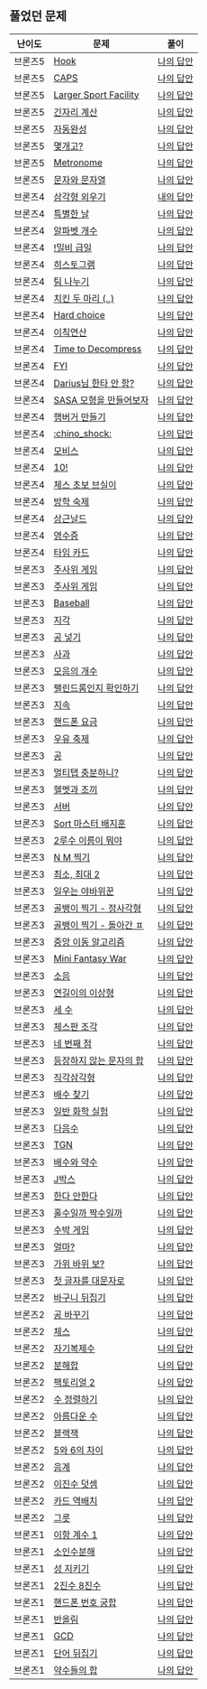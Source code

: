 
## 풀었던 문제

| 난이도                                                                     | 문제                                                            | 풀이                                                                                        |
|-------------------------------------------------------------------------|---------------------------------------------------------------|-------------------------------------------------------------------------------------------|
| 브론즈5                                                                    | [Hook](https://www.acmicpc.net/problem/10189)                 | [나의 답안](https://github.com/LSapee/AlgorithmCPP/blob/main/boj_bronze/problem/num10189.cpp) |
| 브론즈5                                                                    | [CAPS](https://www.acmicpc.net/problem/15000)                 | [나의 답안](https://github.com/LSapee/AlgorithmCPP/blob/main/boj_bronze/problem/num15000.cpp) |
| 브론즈5                                                                    | [Larger Sport Facility](https://www.acmicpc.net/problem/16099) | [나의 답안](https://github.com/LSapee/AlgorithmCPP/blob/main/boj_bronze/problem/num16099.cpp) |
| 브론즈5                                                                    | [긴자리 계산](https://www.acmicpc.net/problem/2338)                | [나의 답안](https://github.com/LSapee/AlgorithmCPP/blob/main/boj_bronze/problem/num2338.cpp)  |
| 브론즈5                                                                    | [자동완성](https://www.acmicpc.net/problem/24883)                 | [나의 답안](https://github.com/LSapee/AlgorithmCPP/blob/main/boj_bronze/problem/num24883.cpp) |
| 브론즈5                                                                    | [몇개고?](https://www.acmicpc.net/problem/27294)                 | [나의 답안](https://github.com/LSapee/AlgorithmCPP/blob/main/boj_bronze/problem/num27294.cpp) |
| 브론즈5                                                                    | [Metronome](https://www.acmicpc.net/problem/27389)            | [나의 답안](https://github.com/LSapee/AlgorithmCPP/blob/main/boj_bronze/problem/num27389.cpp) |
| 브론즈5                                                                    | [문자와 문자열](https://www.acmicpc.net/problem/27866)              | [나의 답안](https://github.com/LSapee/AlgorithmCPP/blob/main/boj_bronze/problem/num27866.cpp) |
| 브론즈4                                                                    | [삼각형 외우기](https://www.acmicpc.net/problem/10101)              | [내의 답안](https://github.com/LSapee/AlgorithmCPP/blob/main/boj_bronze/problem/num10101.cpp) |
| 브론즈4                                                                    | [특별한 날](https://www.acmicpc.net/problem/10768)                | [나의 답안](https://github.com/LSapee/AlgorithmCPP/blob/main/boj_bronze/problem/num10768.cpp) |
| 브론즈4                                                                    | [알파벳 개수](https://www.acmicpc.net/problem/10808)               | [나의 답안](https://github.com/LSapee/AlgorithmCPP/blob/main/boj_bronze/problem/num10808.cpp) |
| 브론즈4                                                                    | [!밀비 급일](https://www.acmicpc.net/problem/11365)               | [나의 답안](https://github.com/LSapee/AlgorithmCPP/blob/main/boj_bronze/problem/num11365.cpp) |
| 브론즈4                                                                    | [히스토그램](https://www.acmicpc.net/problem/13752)                | [나의 답안](https://github.com/LSapee/AlgorithmCPP/blob/main/boj_bronze/problem/num13752.cpp) |
| 브론즈4                                                                    | [팀 나누기](https://www.acmicpc.net/problem/13866)                | [나의 답안](https://github.com/LSapee/AlgorithmCPP/blob/main/boj_bronze/problem/num13866.cpp) |
| 브론즈4                                                                    | [치킨 두 마리 (..)](https://www.acmicpc.net/problem/14489)         | [나의 답안](https://github.com/LSapee/AlgorithmCPP/blob/main/boj_bronze/problem/num14489.cpp) |
| 브론즈4                                                                    | [Hard choice](https://www.acmicpc.net/problem/15059)          | [나의 답안](https://github.com/LSapee/AlgorithmCPP/blob/main/boj_bronze/problem/num15059.cpp) |
| 브론즈4                                                                    | [이칙연산](https://www.acmicpc.net/problem/15726)                 | [나의 답안](https://github.com/LSapee/AlgorithmCPP/blob/main/boj_bronze/problem/num15726.cpp) |
| 브론즈4                                                                    | [Time to Decompress](https://www.acmicpc.net/problem/17010)   | [나의 답안](https://github.com/LSapee/AlgorithmCPP/blob/main/boj_bronze/problem/num17010.cpp) |
| 브론즈4                                                                    | [FYI](https://www.acmicpc.net/problem/17863)                  | [나의 답안](https://github.com/LSapee/AlgorithmCPP/blob/main/boj_bronze/problem/num17863.cpp) |
| 브론즈4                                                                    | [Darius님 한타 안 함?](https://www.acmicpc.net/problem/20499)      | [나의 답안](https://github.com/LSapee/AlgorithmCPP/blob/main/boj_bronze/problem/num20499.cpp) |
| 브론즈4                                                                    | [SASA 모형을 만들어보자](https://www.acmicpc.net/problem/23825)       | [나의 답안](https://github.com/LSapee/AlgorithmCPP/blob/main/boj_bronze/problem/num23825.cpp) |
| 브론즈4                                                                    | [햄버거 만들기](https://www.acmicpc.net/problem/25628)              | [나의 답안](https://github.com/LSapee/AlgorithmCPP/blob/main/boj_bronze/problem/num25628.cpp) |
| 브론즈4                                                                    | [:chino_shock:](https://www.acmicpc.net/problem/27310)        | [나의 답안](https://github.com/LSapee/AlgorithmCPP/blob/main/boj_bronze/problem/num27310.cpp) |
| 브론즈4                                                                    | [모비스](https://www.acmicpc.net/problem/28074)                  | [나의 답안](https://github.com/LSapee/AlgorithmCPP/blob/main/boj_bronze/problem/num28074.cpp) |
| 브론즈4                                                                    | [10!](https://www.acmicpc.net/problem/28352)                  | [나의 답안](https://github.com/LSapee/AlgorithmCPP/blob/main/boj_bronze/problem/num28352.cpp) |
| 브론즈4                                                                    | [체스 초보 브실이](https://www.acmicpc.net/problem/29725)            | [나의 답안](https://github.com/LSapee/AlgorithmCPP/blob/main/boj_bronze/problem/num29725.cpp) |
| 브론즈4                                                                    | [방학 숙제](https://www.acmicpc.net/problem/5532)                 | [나의 답안](https://github.com/LSapee/AlgorithmCPP/blob/main/boj_bronze/problem/num5532.cpp)  |
| 브론즈4                                                                    | [상근날드](https://www.acmicpc.net/problem/5543)                  | [나의 답안](https://github.com/LSapee/AlgorithmCPP/blob/main/boj_bronze/problem/num5543.cpp)  |
| 브론즈4                                                                    | [영수증](https://www.acmicpc.net/problem/5565)                   | [나의 답안](https://github.com/LSapee/AlgorithmCPP/blob/main/boj_bronze/problem/num5565.cpp)  |
| 브론즈4                                                                    | [타임 카드](https://www.acmicpc.net/problem/5575)                 | [나의 답안](https://github.com/LSapee/AlgorithmCPP/blob/main/boj_bronze/problem/num5575.cpp)  |
| 브론즈3                                                                    | [주사위 게임](https://www.acmicpc.net/problem/10103)               | [나의 답안](https://github.com/LSapee/AlgorithmCPP/blob/main/boj_bronze/problem/num10103.cpp) |
| 브론즈3                                                                    | [주사위 게임](https://www.acmicpc.net/problem/2476)                | [나의 답안](https://github.com/LSapee/AlgorithmCPP/blob/main/boj_bronze/problem/num2476.cpp)  |
| 브론즈3                                                                    | [Baseball](https://www.acmicpc.net/problem/10214)             | [나의 답안](https://github.com/LSapee/AlgorithmCPP/blob/main/boj_bronze/problem/num10214.cpp) |
| 브론즈3                                                                    | [지각](https://www.acmicpc.net/problem/10419)                   | [나의 답안](https://github.com/LSapee/AlgorithmCPP/blob/main/boj_bronze/problem/num10419.cpp) |
| 브론즈3                                                                    | [공 넣기](https://www.acmicpc.net/problem/10810)                 | [나의 답안](https://github.com/LSapee/AlgorithmCPP/blob/main/boj_bronze/problem/num10810.cpp) |
| 브론즈3                                                                    | [사과](https://www.acmicpc.net/problem/10833)                   | [나의 답안](https://github.com/LSapee/AlgorithmCPP/blob/main/boj_bronze/problem/num10833.cpp) |
| 브론즈3                                                                    | [모음의 개수](https://www.acmicpc.net/problem/10987)               | [나의 답안](https://github.com/LSapee/AlgorithmCPP/blob/main/boj_bronze/problem/num10987.cpp) |
| 브론즈3                                                                    | [팰린드롬인지 확인하기](https://www.acmicpc.net/problem/10988)          | [나의 답안](https://github.com/LSapee/AlgorithmCPP/blob/main/boj_bronze/problem/num10988.cpp) |
| 브론즈3                                                                    | [지속](https://www.acmicpc.net/problem/11648)                   | [나의 답안](https://github.com/LSapee/AlgorithmCPP/blob/main/boj_bronze/problem/num11648.cpp) |
| 브론즈3                                                                    | [핸드폰 요금](https://www.acmicpc.net/problem/1267)                | [나의 답안](https://github.com/LSapee/AlgorithmCPP/blob/main/boj_bronze/problem/num1267.cpp)  |
| 브론즈3                                                                    | [우유 축제](https://www.acmicpc.net/problem/14720)                | [나의 답안](https://github.com/LSapee/AlgorithmCPP/blob/main/boj_bronze/problem/num14720.cpp) |
| 브론즈3                                                                    | [공](https://www.acmicpc.net/problem/1547)                     | [나의 답안](https://github.com/LSapee/AlgorithmCPP/blob/main/boj_bronze/problem/num1547.cpp)  |
| 브론즈3                                                                    | [멀티탭 충분하니?](https://www.acmicpc.net/problem/15780)            | [나의 답안](https://github.com/LSapee/AlgorithmCPP/blob/main/boj_bronze/problem/num15780.cpp) |
| 브론즈3                                                                    | [헬멧과 조끼](https://www.acmicpc.net/problem/15781)               | [나의 답안](https://github.com/LSapee/AlgorithmCPP/blob/main/boj_bronze/problem/num15781.cpp) |
| 브론즈3                                                                    | [서버](https://www.acmicpc.net/problem/10409)                   | [나의 답안](https://github.com/LSapee/AlgorithmCPP/blob/main/boj_bronze/problem/num10409.cpp) |
| 브론즈3                                                                    | [Sort 마스터 배지훈](https://www.acmicpc.net/problem/17263)         | [나의 답안](https://github.com/LSapee/AlgorithmCPP/blob/main/boj_bronze/problem/num17263.cpp) |
| 브론즈3                                                                    | [2루수 이름이 뭐야](https://www.acmicpc.net/problem/17350)           | [나의 답안](https://github.com/LSapee/AlgorithmCPP/blob/main/boj_bronze/problem/num17350.cpp) |
| 브론즈3                                                                    | [N M 찍기](https://www.acmicpc.net/problem/18883)               | [나의 답안](https://github.com/LSapee/AlgorithmCPP/blob/main/boj_bronze/problem/num18883.cpp) |
| 브론즈3                                                                    | [최소, 최대 2 ](https://www.acmicpc.net/problem/20053)            | [나의 답안](https://github.com/LSapee/AlgorithmCPP/blob/main/boj_bronze/problem/num20053.cpp) |
| 브론즈3                                                                    | [일우는 야바위꾼](https://www.acmicpc.net/problem/20361)             | [나의 답안](https://github.com/LSapee/AlgorithmCPP/blob/main/boj_bronze/problem/num20361.cpp) |
| 브론즈3                                                                    | [골뱅이 찍기 - 정사각형](https://www.acmicpc.net/problem/23794)        | [나의 답안](https://github.com/LSapee/AlgorithmCPP/blob/main/boj_bronze/problem/num23794.cpp) |
| 브론즈3                                                                    | [골뱅이 찍기 - 돌아간 ㅍ](https://www.acmicpc.net/problem/23812)       | [나의 답안](https://github.com/LSapee/AlgorithmCPP/blob/main/boj_bronze/problem/num23812.cpp) |
| 브론즈3                                                                    | [중앙 이동 알고리즘](https://www.acmicpc.net/problem/2903)            | [나의 답안](https://github.com/LSapee/AlgorithmCPP/blob/main/boj_bronze/problem/num2903.cpp)  |
| 브론즈3                                                                    | [Mini Fantasy War](https://www.acmicpc.net/problem/12790)     | [나의 답안](https://github.com/LSapee/AlgorithmCPP/blob/main/boj_bronze/problem/num12790.cpp) |
| 브론즈3                                                                    | [소음](https://www.acmicpc.net/problem/2935)                    | [나의 답안](https://github.com/LSapee/AlgorithmCPP/blob/main/boj_bronze/problem/num2935.cpp)  |
| 브론즈3                                                                    | [연길이의 이상형](https://www.acmicpc.net/problem/20540)             | [나의 답안](https://github.com/LSapee/AlgorithmCPP/blob/main/boj_bronze/problem/num20540.cpp) |
| 브론즈3                                                                    | [세 수](https://www.acmicpc.net/problem/2985)                   | [나의 답안](https://github.com/LSapee/AlgorithmCPP/blob/main/boj_bronze/problem/num2985.cpp)  |
| 브론즈3                                                                    | [체스판 조각](https://www.acmicpc.net/problem/3004)                | [나의 답안](https://github.com/LSapee/AlgorithmCPP/blob/main/boj_bronze/problem/num3004.cpp)  |
| 브론즈3                                                                    | [네 번째 점](https://www.acmicpc.net/problem/3009)                | [나의 답안](https://github.com/LSapee/AlgorithmCPP/blob/main/boj_bronze/problem/num3009.cpp)  |
| 브론즈3                                                                    | [등장하지 않는 문자의 합](https://www.acmicpc.net/problem/3059)         | [나의 답안](https://github.com/LSapee/AlgorithmCPP/blob/main/boj_bronze/problem/num3059.cpp)  |
| 브론즈3                                                                    | [직각삼각형](https://www.acmicpc.net/problem/4153)                 | [나의 답안](https://github.com/LSapee/AlgorithmCPP/blob/main/boj_bronze/problem/num4153.cpp)  |
| 브론즈3                                                                    | [배수 찾기](https://www.acmicpc.net/problem/4504)                 | [나의 답안](https://github.com/LSapee/AlgorithmCPP/blob/main/boj_bronze/problem/num4504.cpp)  |
| 브론즈3                                                                    | [일반 화학 실험](https://www.acmicpc.net/problem/4766)              | [나의 답안](https://github.com/LSapee/AlgorithmCPP/blob/main/boj_bronze/problem/num4766.cpp)  |
| 브론즈3                                                                    | [다음수](https://www.acmicpc.net/problem/4880)                   | [나의 답안](https://github.com/LSapee/AlgorithmCPP/blob/main/boj_bronze/problem/num4880.cpp)  |
| 브론즈3                                                                    | [TGN](https://www.acmicpc.net/problem/5063)                   | [나의 답안](https://github.com/LSapee/AlgorithmCPP/blob/main/boj_bronze/problem/num5063.cpp)  |
| 브론즈3                                                                    | [배수와 약수](https://www.acmicpc.net/problem/5086)                | [나의 답안](https://github.com/LSapee/AlgorithmCPP/blob/main/boj_bronze/problem/num5086.cpp)  |
| 브론즈3                                                                    | [J박스](https://www.acmicpc.net/problem/5354)                   | [나의 답안](https://github.com/LSapee/AlgorithmCPP/blob/main/boj_bronze/problem/num5354.cpp)  |
| 브론즈3                                                                    | [한다 안한다](https://www.acmicpc.net/problem/5789)                | [나의 답안](https://github.com/LSapee/AlgorithmCPP/blob/main/boj_bronze/problem/num5789.cpp)  |
| 브론즈3                                                                    | [홀수일까 짝수일까](https://www.acmicpc.net/problem/5988)             | [나의 답안](https://github.com/LSapee/AlgorithmCPP/blob/main/boj_bronze/problem/num5988.cpp)  |
| 브론즈3                                                                    | [수박 게임](https://www.acmicpc.net/problem/31868)                | [나의 답안](https://github.com/LSapee/AlgorithmCPP/blob/main/boj_bronze/problem/num31868.cpp) |
| 브론즈3                                                                    | [얼마?](https://www.acmicpc.net/problem/9325)                   | [나의 답안](https://github.com/LSapee/AlgorithmCPP/blob/main/boj_bronze/problem/num9325.cpp)  |
| 브론즈3                                                                    | [가위 바위 보?](https://www.acmicpc.net/problem/4493)              | [나의 답안](https://github.com/LSapee/AlgorithmCPP/blob/main/boj_bronze/problem/num4493.cpp)  |
| 브론즈3                                                                    | [첫 글자를 대문자로](https://www.acmicpc.net/problem/4458)            | [나의 답안](https://github.com/LSapee/AlgorithmCPP/blob/main/boj_bronze/problem/num4458.cpp)  |
| 브론즈2                                                                    | [바구니 뒤집기](https://www.acmicpc.net/problem/10811)              | [나의 답안](https://github.com/LSapee/AlgorithmCPP/blob/main/boj_bronze/problem/num10811.cpp) |
| 브론즈2                                                                    | [공 바꾸기](https://www.acmicpc.net/problem/10813)                | [나의 답안](https://github.com/LSapee/AlgorithmCPP/blob/main/boj_bronze/problem/num10813.cpp) |
| 브론즈2                                                                    | [체스](https://www.acmicpc.net/problem/17122)                   | [나의 답안](https://github.com/LSapee/AlgorithmCPP/blob/main/boj_bronze/problem/num17122.cpp) |
| 브론즈2                                                                    | [자기복제수](https://www.acmicpc.net/problem/2028)                 | [나의 답안](https://github.com/LSapee/AlgorithmCPP/blob/main/boj_bronze/problem/num2028.cpp)  |
| 브론즈2                                                                    | [분해합](https://www.acmicpc.net/problem/2231)                   | [나의 답안](https://github.com/LSapee/AlgorithmCPP/blob/main/boj_bronze/problem/num2231.cpp)  |
| 브론즈2                                                                    | [팩토리얼 2](https://www.acmicpc.net/problem/27433)               | [나의 답안](https://github.com/LSapee/AlgorithmCPP/blob/main/boj_bronze/problem/num27433.cpp) |
| 브론즈2                                                                    | [수 정렬하기](https://www.acmicpc.net/problem/2750)                | [나의 답안](https://github.com/LSapee/AlgorithmCPP/blob/main/boj_bronze/problem/num2750.cpp)  |
| 브론즈2                                                                    | [아름다운 수](https://www.acmicpc.net/problem/2774)                | [나의 답안](https://github.com/LSapee/AlgorithmCPP/blob/main/boj_bronze/problem/num2774.cpp)  |
| 브론즈2                                                                    | [블랙잭](https://www.acmicpc.net/problem/2798)                   | [나의 답안](https://github.com/LSapee/AlgorithmCPP/blob/main/boj_bronze/problem/num2798.cpp)  |
| 브론즈2                                                                    | [5와 6의 차이](https://www.acmicpc.net/problem/2864)              | [나의 답안](https://github.com/LSapee/AlgorithmCPP/blob/main/boj_bronze/problem/num2864.cpp)  |
| 브론즈2                                                                    | [음계](https://www.acmicpc.net/problem/2920)                    | [나의 답안](https://github.com/LSapee/AlgorithmCPP/blob/main/boj_bronze/problem/num2920.cpp)  |
| 브론즈2                                                                    | [이진수 덧셈](https://www.acmicpc.net/problem/1252)                | [나의 답안](https://github.com/LSapee/AlgorithmCPP/blob/main/boj_bronze/problem/num1252.cpp)  |
| 브론즈2                                                                    | [카드 역배치](https://www.acmicpc.net/problem/10804)               | [나의 답안](https://github.com/LSapee/AlgorithmCPP/blob/main/boj_bronze/problem/num10804.cpp) |
| 브론즈2                                                                    | [그릇](https://www.acmicpc.net/problem/7567)                    | [나의 답안](https://github.com/LSapee/AlgorithmCPP/blob/main/boj_bronze/problem/num7567.cpp)  |
| 브론즈1                                                                    | [이항 계수 1](https://www.acmicpc.net/problem/11050)              | [나의 답안](https://github.com/LSapee/AlgorithmCPP/blob/main/boj_bronze/problem/num11050.cpp) |
| 브론즈1                                                                    | [소인수분해](https://www.acmicpc.net/problem/11653)                | [나의 답안](https://github.com/LSapee/AlgorithmCPP/blob/main/boj_bronze/problem/num11653.cpp) |
| 브론즈1                                                                    | [성 지키기](https://www.acmicpc.net/problem/1236)                 | [나의 답안](https://github.com/LSapee/AlgorithmCPP/blob/main/boj_bronze/problem/num1236.cpp)  |
| 브론즈1                                                                    | [2진수 8진수](https://www.acmicpc.net/problem/1373)               | [나의 답안](https://github.com/LSapee/AlgorithmCPP/blob/main/boj_bronze/problem/num1373.cpp)  |
| 브론즈1                                                                    | [핸드폰 번호 궁합](https://www.acmicpc.net/problem/17202)            | [나의 답안](https://github.com/LSapee/AlgorithmCPP/blob/main/boj_bronze/problem/num17202.cpp) |
| 브론즈1                                                                    | [반올림](https://www.acmicpc.net/problem/2033)                   | [나의 답안](https://github.com/LSapee/AlgorithmCPP/blob/main/boj_bronze/problem/num2033.cpp)  |
| 브론즈1                                                                    | [GCD](https://www.acmicpc.net/problem/5344)                   | [나의 답안](https://github.com/LSapee/AlgorithmCPP/blob/main/boj_bronze/problem/num5344.cpp)  |
| 브론즈1                                                                    | [단어 뒤집기](https://www.acmicpc.net/problem/9093)                | [나의 답안](https://github.com/LSapee/AlgorithmCPP/blob/main/boj_bronze/problem/num9093.cpp)  |
| 브론즈1                                                                    | [약수들의 합](https://www.acmicpc.net/problem/9506)                | [나의 답안](https://github.com/LSapee/AlgorithmCPP/blob/main/boj_bronze/problem/num9506.cpp)  |
